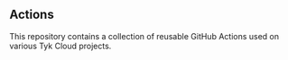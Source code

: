 ## Actions

This repository contains a collection of reusable GitHub Actions used on various Tyk Cloud projects.
